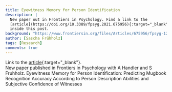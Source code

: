 ```yaml
---
title: Eyewitness Memory for Person Identification
description: |
  New paper out in Frontiers in Psychology. Find a link to the
  [article](https://doi.org/10.3389/fpsyg.2021.675956){:target="_blank"}
  inside this post.
background: "https://www.frontiersin.org/files/Articles/675956/fpsyg-12-675956-HTML/image_m/fpsyg-12-675956-g002.jpg"
author: [Sascha Frühholz]
tags: [Research]
comments: true
---
```


Link to the
[article](https://doi.org/10.3389/fpsyg.2021.675956){:target="_blank"}.
<br />
New paper published in Frontiers in Psychology with A Handler and S Fruhholz.
Eyewitness Memory for Person Identification: Predicting Mugbook Recognition Accuracy According to Person Description Abilities and Subjective Confidence of Witnesses
